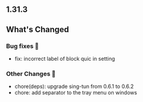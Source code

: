 ## 1.31.3

## What's Changed

### Bug fixes 🐛

* fix: incorrect label of block quic in setting

### Other Changes 🔄

* chore(deps): upgrade sing-tun from 0.6.1 to 0.6.2
* chore: add separator to the tray menu on windows

